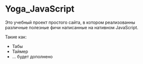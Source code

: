 # Yoga_JavaScript

Это учебный проект простого сайта, в котором реализованны различные полезные фичи написанные на нативном JavaScript.

Такие как:

- Табы
- Таймер
- ... будет дополнено
